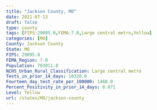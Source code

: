 ```yaml
---
title: "Jackson County, MO"
date: 2021-07-13
draft: false
type: county
tags: [FIPS:29095.0,FEMA:7.0,Large central metro,Yellow]
categories: [MO]
County: Jackson County
State: MO
FIPS: 29095.0
FEMA_Region: 7.0
Population: 703011.0
NCHS_Urban_Rural_Classification: Large central metro
Tests_in_prior_14_days: 10320.0
Fourteen_day_test_rate_per_100000: 1468.0
Percent_Positivity_in_prior_14_days: 0.071
Level: Yellow
url: /states/MO/jackson-county
---
```




